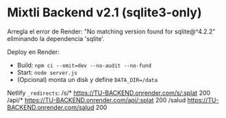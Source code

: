 # Mixtli Backend v2.1 (sqlite3-only)
Arregla el error de Render: "No matching version found for sqlite@^4.2.2" eliminando la dependencia 'sqlite'.

Deploy en Render:
- Build: `npm ci --omit=dev --no-audit --no-fund`
- Start: `node server.js`
- (Opcional) monta un disk y define `DATA_DIR=/data`

Netlify `_redirects`:
/s/*   https://TU-BACKEND.onrender.com/s/:splat   200
/api/* https://TU-BACKEND.onrender.com/api/:splat 200
/salud https://TU-BACKEND.onrender.com/salud      200
